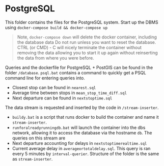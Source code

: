 # PostgreSQL

This folder contains the files for the PostgreSQL system.
Start up the DBMS using `docker-compose build && docker-compose up`

> Note, `docker-compose down` will delete the docker container, including the database data
> Do not run unless you want to reset the database.
> CTRL (or CMD) - C will nicely terminate the container without removing the data
> allowing you to start it up again without reinserting the data from where you were before. 

Queries and the dockerfile for PostgreSQL + PostGIS can be found in the folder `/database`.
`psql.bat` contains a command to quickly get a PSQL command line for entering queries into.

- Closest stop can be found in `nearest.sql`
- Average time between stops in `mean_stop_time_diff.sql`
- Next departure can be found in `nextstoptime.sql`

The data stream is requested and inserted by the code in `/stream-inserter`. 
- `buildy.bat` is a script that runs docker to build the container and name it `stream-inserter`.
- `runforalreadyrunningdb.bat` will launch the container into the dbs network, allowing it to access the database
  via the hostname `db`.
The queries on this stream are
- Next departure accounting for delays in `nextstoptimerealtime.sql`
- Current average delay in `averageortotaldelay.sql`. 
  This query is ran every 5 minutes by `interval-querier`. Structure of the folder is the same as `stream-inserter`. 